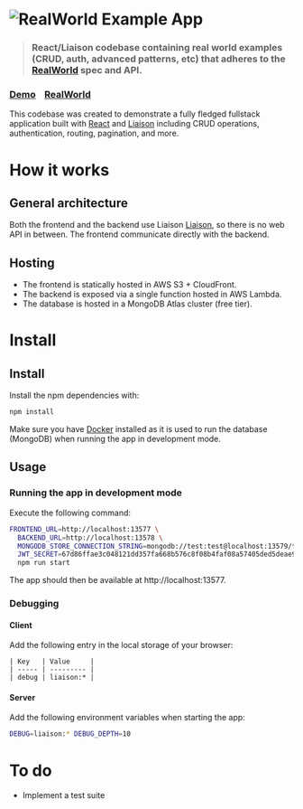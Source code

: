 # ![RealWorld Example App](assets/logo.png)

> ### React/Liaison codebase containing real world examples (CRUD, auth, advanced patterns, etc) that adheres to the [RealWorld](https://github.com/gothinkster/realworld) spec and API.

### [Demo](https://react-liaison-realworld-example-app.liaison.dev/)&nbsp;&nbsp;&nbsp;&nbsp;[RealWorld](https://github.com/gothinkster/realworld)

This codebase was created to demonstrate a fully fledged fullstack application built with [React](https://reactjs.org/) and [Liaison](https://liaison.dev/) including CRUD operations, authentication, routing, pagination, and more.

# How it works

## General architecture

Both the frontend and the backend use Liaison [Liaison](https://liaison.dev/), so there is no web API in between. The frontend communicate directly with the backend.

## Hosting

- The frontend is statically hosted in AWS S3 + CloudFront.
- The backend is exposed via a single function hosted in AWS Lambda.
- The database is hosted in a MongoDB Atlas cluster (free tier).

# Install

## Install

Install the npm dependencies with:

```sh
npm install
```

Make sure you have [Docker](https://www.docker.com/) installed as it is used to run the database (MongoDB) when running the app in development mode.

## Usage

### Running the app in development mode

Execute the following command:

```sh
FRONTEND_URL=http://localhost:13577 \
  BACKEND_URL=http://localhost:13578 \
  MONGODB_STORE_CONNECTION_STRING=mongodb://test:test@localhost:13579/test \
  JWT_SECRET=67d86ffae3c048121dd357fa668b576c8f08b4faf08a57405ded5deae9a7e8f1dec98d35f3bbf4284dbab00fe3341dbc45890baa4a7c5dcc83499ffafb8bd6bb \
  npm run start
```

The app should then be available at http://localhost:13577.

### Debugging

#### Client

Add the following entry in the local storage of your browser:

```
| Key   | Value     |
| ----- | --------- |
| debug | liaison:* |
```

#### Server

Add the following environment variables when starting the app:

```sh
DEBUG=liaison:* DEBUG_DEPTH=10
```

# To do

- Implement a test suite
